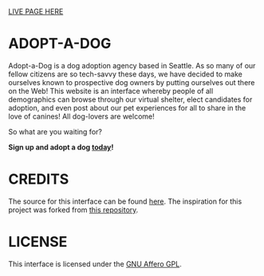 [LIVE PAGE HERE](https://gchang12.github.io/html200-adopt-a-dog/)

ADOPT-A-DOG
===========
Adopt-a-Dog is a dog adoption agency based in Seattle. As so many of our fellow citizens are so tech-savvy these days, we have decided to make ourselves known to prospective dog owners by putting ourselves out there on the Web! This website is an interface whereby people of all demographics can browse through our virtual shelter, elect candidates for adoption, and even post about our pet experiences for all to share in the love of canines! All dog-lovers are welcome!

So what are you waiting for?

**Sign up and adopt a dog [today](https://gchang12.github.io/html200-adopt-a-dog/)!**

CREDITS
=======
The source for this interface can be found [here](https://github.com/gchang12/html200-adopt-a-dog/tree/main).
The inspiration for this project was forked from [this repository](https://github.com/UWFront-End-Cert/html200-adopt-a-dog).

LICENSE
=======
This interface is licensed under the [GNU Affero GPL](https://github.com/gchang12/html200-adopt-a-dog/blob/main/LICENSE.txt).
